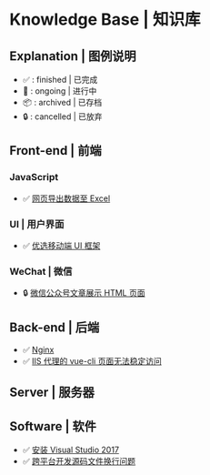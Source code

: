 # Knowledge Base | 知识库

## Explanation | 图例说明

- :white_check_mark: : finished | 已完成
- :construction: : ongoing | 进行中
- :package: : archived | 已存档
- :lock: : cancelled | 已放弃

## Front-end | 前端

### JavaScript

- :white_check_mark: [网页导出数据至 Excel](https://github.com/Dream4ever/knowledge-base/issues/14)

### UI | 用户界面

- :white_check_mark: [优选移动端 UI 框架](https://github.com/Dream4ever/knowledge-base/issues/10)

### WeChat | 微信

- :lock: [微信公众号文章展示 HTML 页面](https://github.com/Dream4ever/knowledge-base/issues/1)

## Back-end | 后端

- :white_check_mark: [Nginx](https://github.com/Dream4ever/knowledge-base/issues/12)
- :white_check_mark: [IIS 代理的 vue-cli 页面无法稳定访问](https://github.com/Dream4ever/knowledge-base/issues/15)

## Server | 服务器

## Software | 软件

- :white_check_mark: [安装 Visual Studio 2017](https://github.com/Dream4ever/knowledge-base/issues/11)
- :white_check_mark: [跨平台开发源码文件换行问题](https://github.com/Dream4ever/knowledge-base/issues/13)
